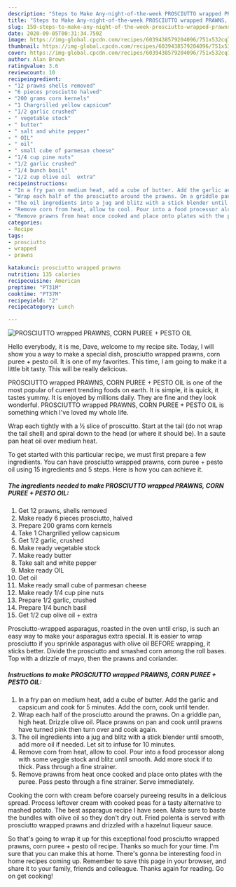 ```yaml
---
description: "Steps to Make Any-night-of-the-week PROSCIUTTO wrapped PRAWNS, CORN PUREE + PESTO OIL"
title: "Steps to Make Any-night-of-the-week PROSCIUTTO wrapped PRAWNS, CORN PUREE + PESTO OIL"
slug: 150-steps-to-make-any-night-of-the-week-prosciutto-wrapped-prawns-corn-puree-pesto-oil
date: 2020-09-05T00:31:34.750Z
image: https://img-global.cpcdn.com/recipes/6039438579204096/751x532cq70/prosciutto-wrapped-prawns-corn-puree-pesto-oil-recipe-main-photo.jpg
thumbnail: https://img-global.cpcdn.com/recipes/6039438579204096/751x532cq70/prosciutto-wrapped-prawns-corn-puree-pesto-oil-recipe-main-photo.jpg
cover: https://img-global.cpcdn.com/recipes/6039438579204096/751x532cq70/prosciutto-wrapped-prawns-corn-puree-pesto-oil-recipe-main-photo.jpg
author: Alan Brown
ratingvalue: 3.6
reviewcount: 10
recipeingredient:
- "12 prawns shells removed"
- "6 pieces prosciutto halved"
- "200 grams corn kernels"
- "1 Chargrilled yellow capsicum"
- "1/2 garlic crushed"
- " vegetable stock"
- " butter"
- " salt and white pepper"
- " OIL"
- " oil"
- " small cube of parmesan cheese"
- "1/4 cup pine nuts"
- "1/2 garlic crushed"
- "1/4 bunch basil"
- "1/2 cup olive oil  extra"
recipeinstructions:
- "In a fry pan on medium heat, add a cube of butter. Add the garlic and capsicum and cook for 5 minutes. Add the corn, cook until tender."
- "Wrap each half of the prosciutto around the prawns. On a griddle pan, high heat. Drizzle olive oil. Place prawns on pan and cook until prawns have turned pink then turn over and cook again."
- "The oil ingredients into a jug and blitz with a stick blender until smooth, add more oil if needed. Let sit to infuse for 10 minutes."
- "Remove corn from heat, allow to cool. Pour into a food processor along with some veggie stock and blitz until smooth. Add more stock if to thick. Pass through a fine strainer."
- "Remove prawns from heat once cooked and place onto plates with the puree. Pass pesto through a fine strainer. Serve immediately."
categories:
- Recipe
tags:
- prosciutto
- wrapped
- prawns

katakunci: prosciutto wrapped prawns 
nutrition: 135 calories
recipecuisine: American
preptime: "PT31M"
cooktime: "PT37M"
recipeyield: "2"
recipecategory: Lunch

---
```



![PROSCIUTTO wrapped PRAWNS, CORN PUREE + PESTO OIL](https://img-global.cpcdn.com/recipes/6039438579204096/751x532cq70/prosciutto-wrapped-prawns-corn-puree-pesto-oil-recipe-main-photo.jpg)

Hello everybody, it is me, Dave, welcome to my recipe site. Today, I will show you a way to make a special dish, prosciutto wrapped prawns, corn puree + pesto oil. It is one of my favorites. This time, I am going to make it a little bit tasty. This will be really delicious.

PROSCIUTTO wrapped PRAWNS, CORN PUREE + PESTO OIL is one of the most popular of current trending foods on earth. It is simple, it is quick, it tastes yummy. It is enjoyed by millions daily. They are fine and they look wonderful. PROSCIUTTO wrapped PRAWNS, CORN PUREE + PESTO OIL is something which I've loved my whole life.

Wrap each tightly with a ½ slice of proscuitto. Start at the tail (do not wrap the tail shell) and spiral down to the head (or where it should be). In a saute pan heat oil over medium heat.


To get started with this particular recipe, we must first prepare a few ingredients. You can have prosciutto wrapped prawns, corn puree + pesto oil using 15 ingredients and 5 steps. Here is how you can achieve it.

<!--inarticleads1-->

##### The ingredients needed to make PROSCIUTTO wrapped PRAWNS, CORN PUREE + PESTO OIL:

1. Get 12 prawns, shells removed
1. Make ready 6 pieces prosciutto, halved
1. Prepare 200 grams corn kernels
1. Take 1 Chargrilled yellow capsicum
1. Get 1/2 garlic, crushed
1. Make ready  vegetable stock
1. Make ready  butter
1. Take  salt and white pepper
1. Make ready  OIL
1. Get  oil
1. Make ready  small cube of parmesan cheese
1. Make ready 1/4 cup pine nuts
1. Prepare 1/2 garlic, crushed
1. Prepare 1/4 bunch basil
1. Get 1/2 cup olive oil + extra


Prosciutto-wrapped asparagus, roasted in the oven until crisp, is such an easy way to make your asparagus extra special. It is easier to wrap prosciutto if you sprinkle asparagus with olive oil BEFORE wrapping, it sticks better. Divide the prosciutto and smashed corn among the roll bases. Top with a drizzle of mayo, then the prawns and coriander. 

<!--inarticleads2-->

##### Instructions to make PROSCIUTTO wrapped PRAWNS, CORN PUREE + PESTO OIL:

1. In a fry pan on medium heat, add a cube of butter. Add the garlic and capsicum and cook for 5 minutes. Add the corn, cook until tender.
1. Wrap each half of the prosciutto around the prawns. On a griddle pan, high heat. Drizzle olive oil. Place prawns on pan and cook until prawns have turned pink then turn over and cook again.
1. The oil ingredients into a jug and blitz with a stick blender until smooth, add more oil if needed. Let sit to infuse for 10 minutes.
1. Remove corn from heat, allow to cool. Pour into a food processor along with some veggie stock and blitz until smooth. Add more stock if to thick. Pass through a fine strainer.
1. Remove prawns from heat once cooked and place onto plates with the puree. Pass pesto through a fine strainer. Serve immediately.


Cooking the corn with cream before coarsely pureeing results in a delicious spread. Process leftover cream with cooked peas for a tasty alternative to mashed potato. The best asparagus recipe I have seen. Make sure to baste the bundles with olive oil so they don&#39;t dry out. Fried polenta is served with prosciutto wrapped prawns and drizzled with a hazelnut liqueur sauce. 

So that's going to wrap it up for this exceptional food prosciutto wrapped prawns, corn puree + pesto oil recipe. Thanks so much for your time. I'm sure that you can make this at home. There's gonna be interesting food in home recipes coming up. Remember to save this page in your browser, and share it to your family, friends and colleague. Thanks again for reading. Go on get cooking!
